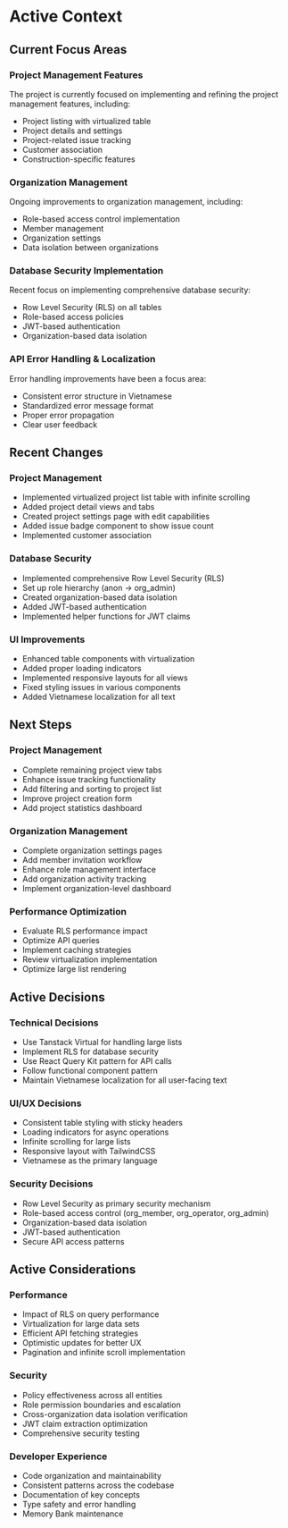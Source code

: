 # Active Context

## Current Focus Areas

### Project Management Features

The project is currently focused on implementing and refining the project management features, including:

- Project listing with virtualized table
- Project details and settings
- Project-related issue tracking
- Customer association
- Construction-specific features

### Organization Management

Ongoing improvements to organization management, including:

- Role-based access control implementation
- Member management
- Organization settings
- Data isolation between organizations

### Database Security Implementation

Recent focus on implementing comprehensive database security:

- Row Level Security (RLS) on all tables
- Role-based access policies
- JWT-based authentication
- Organization-based data isolation

### API Error Handling & Localization

Error handling improvements have been a focus area:

- Consistent error structure in Vietnamese
- Standardized error message format
- Proper error propagation
- Clear user feedback

## Recent Changes

### Project Management

- Implemented virtualized project list table with infinite scrolling
- Added project detail views and tabs
- Created project settings page with edit capabilities
- Added issue badge component to show issue count
- Implemented customer association

### Database Security

- Implemented comprehensive Row Level Security (RLS)
- Set up role hierarchy (anon → org_admin)
- Created organization-based data isolation
- Added JWT-based authentication
- Implemented helper functions for JWT claims

### UI Improvements

- Enhanced table components with virtualization
- Added proper loading indicators
- Implemented responsive layouts for all views
- Fixed styling issues in various components
- Added Vietnamese localization for all text

## Next Steps

### Project Management

- Complete remaining project view tabs
- Enhance issue tracking functionality
- Add filtering and sorting to project list
- Improve project creation form
- Add project statistics dashboard

### Organization Management

- Complete organization settings pages
- Add member invitation workflow
- Enhance role management interface
- Add organization activity tracking
- Implement organization-level dashboard

### Performance Optimization

- Evaluate RLS performance impact
- Optimize API queries
- Implement caching strategies
- Review virtualization implementation
- Optimize large list rendering

## Active Decisions

### Technical Decisions

- Use Tanstack Virtual for handling large lists
- Implement RLS for database security
- Use React Query Kit pattern for API calls
- Follow functional component pattern
- Maintain Vietnamese localization for all user-facing text

### UI/UX Decisions

- Consistent table styling with sticky headers
- Loading indicators for async operations
- Infinite scrolling for large lists
- Responsive layout with TailwindCSS
- Vietnamese as the primary language

### Security Decisions

- Row Level Security as primary security mechanism
- Role-based access control (org_member, org_operator, org_admin)
- Organization-based data isolation
- JWT-based authentication
- Secure API access patterns

## Active Considerations

### Performance

- Impact of RLS on query performance
- Virtualization for large data sets
- Efficient API fetching strategies
- Optimistic updates for better UX
- Pagination and infinite scroll implementation

### Security

- Policy effectiveness across all entities
- Role permission boundaries and escalation
- Cross-organization data isolation verification
- JWT claim extraction optimization
- Comprehensive security testing

### Developer Experience

- Code organization and maintainability
- Consistent patterns across the codebase
- Documentation of key concepts
- Type safety and error handling
- Memory Bank maintenance
